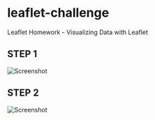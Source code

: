 # leaflet-challenge
Leaflet Homework - Visualizing Data with Leaflet



## STEP 1 ##


![Screenshot](step1screenshot.png)

## STEP 2 ##


![Screenshot](step2screenshot.png)
